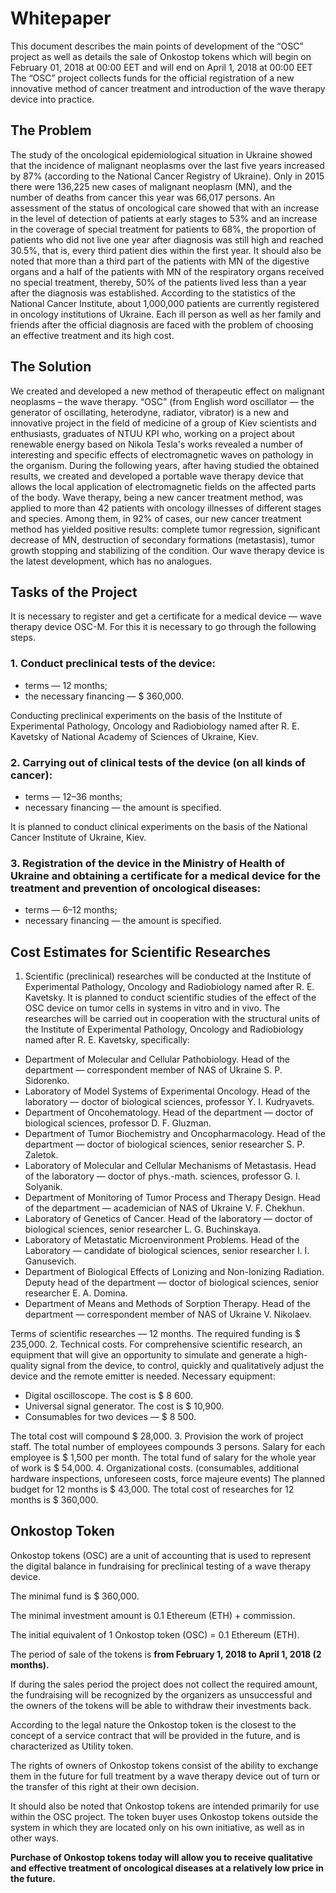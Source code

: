 # Whitepaper
This document describes the main points of development of the “OSC” project as well as details the sale of Onkostop tokens which will begin on February 01, 2018 at 00:00 EET and will end on April 1, 2018 at 00:00 EET
The “OSC” project collects funds for the official registration of a new innovative method of cancer treatment and introduction of the wave therapy device into practice.
## The Problem
The study of the oncological epidemiological situation in Ukraine showed that the incidence of malignant neoplasms over the last five years increased by 87% (according to the National Cancer Registry of Ukraine).
Only in 2015 there were 136,225 new cases of malignant neoplasm (MN), and the number of deaths from cancer this year was 66,017 persons.
An assessment of the status of oncological care showed that with an increase in the level of detection of patients at early stages to 53% and an increase in the coverage of special treatment for patients to 68%, the proportion of patients who did not live one year after diagnosis was still high and reached 30.5%, that is, every third patient dies within the first year.
It should also be noted that more than a third part of the patients with MN of the digestive organs and a half of the patients with MN of the respiratory organs received no special treatment, thereby, 50% of the patients lived less than a year after the diagnosis was established.
According to the statistics of the National Cancer Institute, about 1,000,000 patients are currently registered in oncology institutions of Ukraine.
Each ill person as well as her family and friends after the official diagnosis are faced with the problem of choosing an effective treatment and its high cost.
## The Solution
We created and developed a new method of therapeutic effect on malignant neoplasms – the wave therapy. “OSC” (from English word oscillator — the generator of oscillating, heterodyne, radiator, vibrator) is a new and innovative project in the field of medicine of a group of Kiev scientists and enthusiasts, graduates of NTUU KPI who, working on a project about renewable energy based on Nikola Tesla's works revealed a number of interesting and specific effects of electromagnetic waves on pathology in the organism.
During the following years, after having studied the obtained results, we created and developed a portable wave therapy device that allows the local application of electromagnetic fields on the affected parts of the body. Wave therapy, being a new cancer treatment method, was applied to more than 42 patients with oncology illnesses of different stages and species. Among them, in 92% of cases, our new cancer treatment method has yielded positive results: complete tumor regression, significant decrease of MN, destruction of secondary formations (metastasis), tumor growth stopping and stabilizing of the condition. Our wave therapy device is the latest development, which has no analogues.
## Tasks of the Project
It is necessary to register and get a certificate for a medical device — wave therapy device OSC-M.
For this it is necessary to go through the following steps.
### 1. Conduct preclinical tests of the device:
* terms — 12 months;
* the necessary financing — $ 360,000.

Conducting preclinical experiments on the basis of the Institute of Experimental Pathology, Oncology and Radiobiology named after R. E. Kavetsky of National Academy of Sciences of Ukraine, Kiev.
### 2. Carrying out of clinical tests of the device (on all kinds of cancer):
* terms — 12–36 months;
* necessary financing — the amount is specified.

It is planned to conduct clinical experiments on the basis of the National Cancer Institute of Ukraine, Kiev.
### 3. Registration of the device in the Ministry of Health of Ukraine and obtaining a certificate for a medical device for the treatment and prevention of oncological diseases:
* terms — 6–12 months;
* necessary financing — the amount is specified.
## Cost Estimates for Scientific Researches
1. Scientific (preclinical) researches will be conducted at the Institute of Experimental Pathology, Oncology and Radiobiology named after R. E. Kavetsky.
It is planned to conduct scientific studies of the effect of the OSC device on tumor cells in systems in vitro and in vivo.
The researches will be carried out in cooperation with the structural units of the Institute of Experimental Pathology, Oncology and Radiobiology named after R. E. Kavetsky, specifically:
* Department of Molecular and Cellular Pathobiology. Head of the department — correspondent member of NAS of Ukraine S. P. Sidorenko.
* Laboratory of Model Systems of Experimental Oncology. Head of the laboratory — doctor of biological sciences, professor Y. I. Kudryavets.
* Department of Oncohematology. Head of the department — doctor of biological sciences, professor D. F. Gluzman.
* Department of Tumor Biochemistry and Oncopharmacology. Head of the department — doctor of biological sciences, senior researcher S. P. Zaletok.
* Laboratory of Molecular and Cellular Mechanisms of Metastasis. Head of the laboratory — doctor of phys.-math. sciences, professor G. I. Solyanik.
* Department of Monitoring of Tumor Process and Therapy Design. Head of the department — academician of NAS of Ukraine V. F. Chekhun.
* Laboratory of Genetics of Cancer. Head of the laboratory — doctor of biological sciences, senior researcher L. G. Buchinskaya.
* Laboratory of Metastatic Microenvironment Problems. Head of the Laboratory — candidate of biological sciences, senior researcher I. I. Ganusevich.
* Department of Biological Effects of Lonizing and Non-Ionizing Radiation. Deputy head of the department — doctor of biological sciences, senior researcher E. A. Domina.
* Department of Means and Methods of Sorption Therapy. Head of the department — correspondent member of NAS of Ukraine V. Nikolaev.

Terms of scientific researches — 12 months.
The required funding is $ 235,000.
2. Technical costs.
For comprehensive scientific research, an equipment that will give an opportunity to simulate and generate a high-quality signal from the device, to control, quickly and qualitatively adjust the device and the remote emitter is needed.
Necessary equipment:
* Digital oscilloscope. The cost is $ 8 600.
* Universal signal generator. The cost is $ 10,900.
* Consumables for two devices — $ 8 500.

The total cost will compound $ 28,000.
3. Provision the work of project staff.
The total number of employees compounds 3 persons.
Salary for each employee is $ 1,500 per month.
The total fund of salary for the whole year of work is $ 54,000.
4. Organizational costs. (consumables, additional hardware inspections, unforeseen costs, force majeure events)
The planned budget for 12 months is $ 43,000.
The total cost of researches for 12 months is $ 360,000.
## Onkostop Token
Onkostop tokens (OSC) are a unit of accounting that is used to represent the digital balance in fundraising for preclinical testing of a wave therapy device.

The minimal fund is $ 360,000.

The minimal investment amount is 0.1 Ethereum (ETH) + commission.

The initial equivalent of 1 Onkostop token (OSC) = 0.1 Ethereum (ETH).

The period of sale of the tokens is **from February 1, 2018 to April 1, 2018 (2 months).**

If during the sales period the project does not collect the required amount, the fundraising will be recognized by the organizers as unsuccessful and the owners of the tokens will be able to withdraw their investments back.

According to the legal nature the Onkostop token is the closest to the concept of a service contract that will be provided in the future, and is characterized as Utility token.

The rights of owners of Onkostop tokens consist of the ability to exchange them in the future for full treatment by a wave therapy device out of turn or the transfer of this right at their own decision.

It should also be noted that Onkostop tokens are intended primarily for use within the OSC project.
The token buyer uses Onkostop tokens outside the system in which they are located only on his own initiative, as well as in other ways.

**Purchase of Onkostop tokens today will allow you to receive qualitative and effective treatment of oncological diseases at a relatively low price in the future.**
